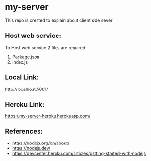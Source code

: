 # my-server
This repo is created to explain about client side sever

## Host web service:
To Host web service 2 files are required:
1. Package.json
1. index.js
## Local Link:   
http://localhost:5001/    
## Heroku Link:    
https://my-server-heroku.herokuapp.com/
## References:
- https://nodejs.org/en/about/
- https://nodejs.dev/
- https://devcenter.heroku.com/articles/getting-started-with-nodejs


